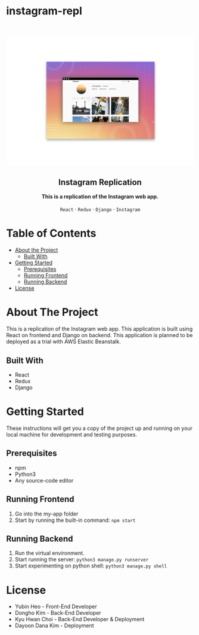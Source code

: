 # instagram-repl


<!-- PROJECT LOGO -->
<br />
<p align="center">
<img src="instagram.png" alt="preview">
</p>

<h2 align="center">Instagram Replication</h2>

<p align="center">
<strong>This is a replication of the Instagram web app.</strong>
<br />
<br />
<code>React</code>
·
<code>Redux</code>
·
<code>Django</code>
·
<code>Instagram</code>
</p>

<!-- TABLE OF CONTENTS -->
# Table of Contents
* [About the Project](#about-the-project)
  * [Built With](#built-with)
* [Getting Started](#getting-started)
  * [Prerequisites](#prerequisites)
  * [Running Frontend](#running-frontend)
   * [Running Backend](#running-backend)
* [License](#license)

<!-- ABOUT THE PROJECT -->

# About The Project

This is a replication of the Instagram web app. This application is built using React on frontend and Django on backend.
This application is planned to be deployed as a trial with AWS Elastic Beanstalk.

## Built With

* React
* Redux
* Django

<!-- GETTING STARTED -->
# Getting Started
These instructions will get you a copy of the project up and running on your local machine for development and testing purposes.

## Prerequisites
* npm
* Python3
* Any source-code editor

## Running Frontend
1. Go into the my-app folder
2. Start by running the built-in command: `npm start`

## Running Backend
1. Run the virtual environment.
2. Start running the server: `python3 manage.py runserver`
3. Start experimenting on python shell: `python3 manage.py shell`


<!-- LICENSE -->
# License

- Yubin Heo - Front-End Developer
- Dongho Kim - Back-End Developer
- Kyu Hwan Choi - Back-End Developer & Deployment
- Dayoon Dana Kim - Deployment
